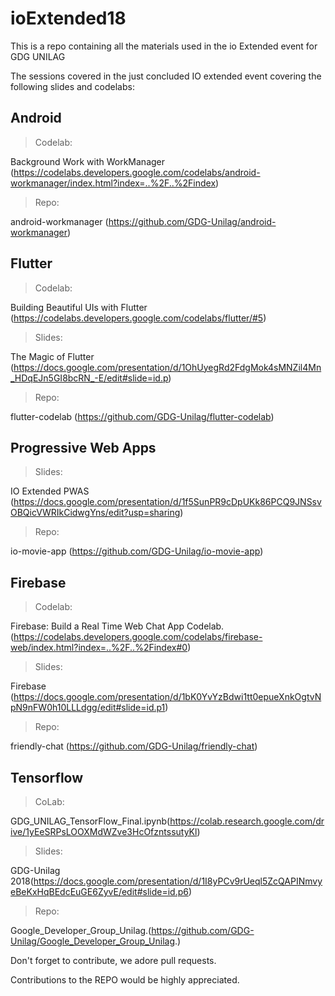 # ioExtended18
This is a repo containing all the materials used in the io Extended event for GDG UNILAG

The sessions covered in the just concluded IO extended event covering the following slides and codelabs:

## Android

> Codelab: 

Background Work with WorkManager (https://codelabs.developers.google.com/codelabs/android-workmanager/index.html?index=..%2F..%2Findex)

> Repo: 

android-workmanager (https://github.com/GDG-Unilag/android-workmanager)


## Flutter

> Codelab: 

Building Beautiful UIs with Flutter (https://codelabs.developers.google.com/codelabs/flutter/#5)

> Slides:

The Magic of Flutter (https://docs.google.com/presentation/d/1OhUyegRd2FdgMok4sMNZil4Mn_HDqEJn5GI8bcRN_-E/edit#slide=id.p)

> Repo: 

flutter-codelab (https://github.com/GDG-Unilag/flutter-codelab)

## Progressive Web Apps

> Slides: 

IO Extended PWAS (https://docs.google.com/presentation/d/1f5SunPR9cDpUKk86PCQ9JNSsvOBQicVWRIkCidwgYns/edit?usp=sharing)

> Repo: 

io-movie-app (https://github.com/GDG-Unilag/io-movie-app)

## Firebase

> Codelab: 

Firebase: Build a Real Time Web Chat App Codelab. (https://codelabs.developers.google.com/codelabs/firebase-web/index.html?index=..%2F..%2Findex#0)

> Slides: 

Firebase (https://docs.google.com/presentation/d/1bK0YvYzBdwi1tt0epueXnkOgtvNpN9nFW0h10LLLdgg/edit#slide=id.p1)

> Repo: 

friendly-chat (https://github.com/GDG-Unilag/friendly-chat)

## Tensorflow

> CoLab:

GDG_UNILAG_TensorFlow_Final.ipynb(https://colab.research.google.com/drive/1yEeSRPsLOOXMdWZve3HcOfzntssutyKl)

> Slides: 

GDG-Unilag 2018(https://docs.google.com/presentation/d/1I8yPCv9rUeql5ZcQAPINmvyeBeKxHqBEdcEuGE6ZyvE/edit#slide=id.p6)

> Repo:

Google_Developer_Group_Unilag.(https://github.com/GDG-Unilag/Google_Developer_Group_Unilag.)


Don't  forget to contribute, we adore pull requests. 


Contributions to the REPO would be highly appreciated.
